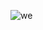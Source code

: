 ![we](https://github.com/BSf891y/softreturn.github.io/assets/167584346/e48c546d-fc33-467c-8cc0-ee8f211a1861)
